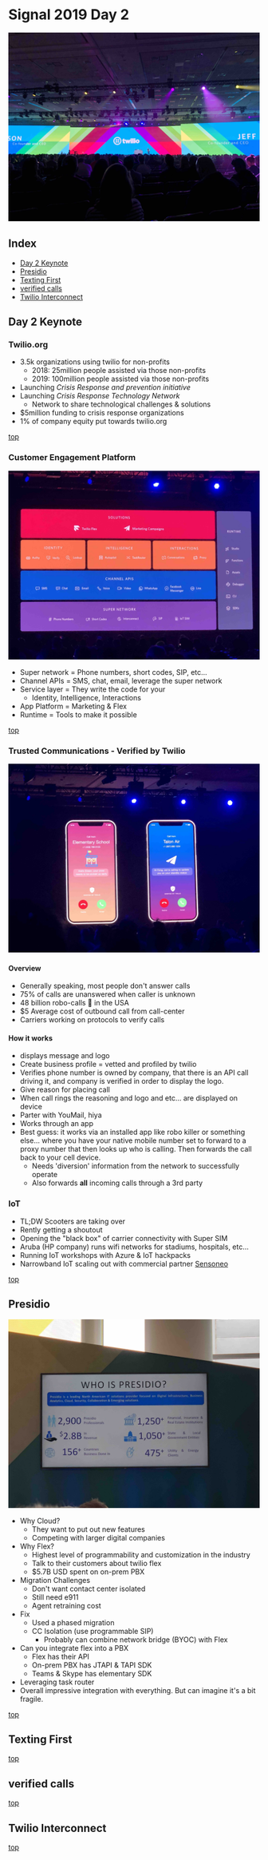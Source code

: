 # Signal 2019 Day 2

![signal pic](pics/keynote.jpg)

## Index
* [Day 2 Keynote](#day-2-keynote)
* [Presidio](#presidio)
* [Texting First](#texting-first)
* [verified calls](#verified-calls)
* [Twilio Interconnect](#twilio-interconnect)

## Day 2 Keynote

### Twilio.org

* 3.5k organizations using twilio for non-profits
  * 2018: 25million people assisted via those non-profits
  * 2019: 100million people assisted via those non-profits
* Launching _Crisis Response and prevention initiative_
* Launching _Crisis Response Technology Network_
  * Network to share technological challenges & solutions
* $5million funding to crisis response organizations
* 1% of company equity put towards twilio.org

[top](#index)

### Customer Engagement Platform

![platform](pics/keynote-platform.jpg)

* Super network = Phone numbers, short codes, SIP, etc...
* Channel APIs = SMS, chat, email, leverage the super network
* Service layer = They write the code for your
  * Identity, Intelligence, Interactions
* App Platform = Marketing & Flex
* Runtime = Tools to make it possible

[top](#index)

### Trusted Communications - Verified by Twilio

![trusted](pics/keynote-trusted.jpg)

#### Overview

* Generally speaking, most people don't answer calls
* 75% of calls are unanswered when caller is unknown
* 48 billion robo-calls 🤖 in the USA
* $5 Average cost of outbound call from call-center
* Carriers working on protocols to verify calls

#### How it works

* displays message and logo
* Create business profile = vetted and profiled by twilio
* Verifies phone number is owned by company, that there is an API call driving it, and company is verified in order to display the logo.
* Give reason for placing call
* When call rings the reasoning and logo and etc... are displayed on device
* Parter with YouMail, hiya
* Works through an app
* Best guess:  it works via an installed app like robo killer or something else… where you have your native mobile number set to forward to a proxy number that then looks up who is calling. Then forwards the call back to your cell device.
  * Needs 'diversion' information from the network to successfully operate
  * Also forwards **all** incoming calls through a 3rd party


### IoT

* TL;DW Scooters are taking over
* Rently getting a shoutout
* Opening the "black box" of carrier connectivity with Super SIM
* Aruba (HP company) runs wifi networks for stadiums, hospitals, etc...
* Running IoT workshops with Azure & IoT hackpacks
* Narrowband IoT scaling out with commercial partner [Sensoneo](https://sensoneo.com)

[top](#index)

## Presidio

![who they are](pics/Presidio.jpg)

* Why Cloud?
  * They want to put out new features
  * Competing with larger digital companies
* Why Flex?
  * Highest level of programmability and customization in the industry
  * Talk to their customers about twilio flex
  * $5.7B USD spent on on-prem PBX
* Migration Challenges
  * Don't want contact center isolated
  * Still need e911
  * Agent retraining cost
* Fix
  * Used a phased migration
  * CC Isolation (use programmable SIP)
    * Probably can combine network bridge (BYOC) with Flex
* Can you integrate flex into a PBX
  * Flex has their API
  * On-prem PBX has JTAPI & TAPI SDK
  * Teams & Skype has elementary SDK
* Leveraging task router
* Overall impressive integration with everything. But can imagine it's a bit fragile.

[top](#index)

## Texting First

[top](#index)

## verified calls

[top](#index)

## Twilio Interconnect

[top](#index)
